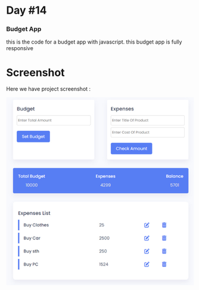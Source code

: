 # Day #14

### Budget App
 this is the code for a budget app with javascript. this budget app is fully responsive

# Screenshot
Here we have project screenshot :


![screenshot](screenshot.jpg)